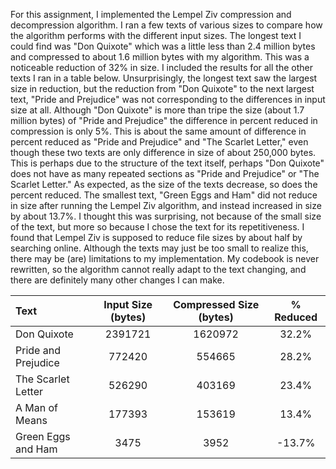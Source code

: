 For this assignment, I implemented the Lempel Ziv compression and decompression algorithm. I ran a few texts of various 
sizes to compare how the algorithm performs with the different input sizes. The longest text I could find was "Don
Quixote" which was a little less than 2.4 million bytes and compressed to about 1.6 million bytes with my algorithm.
This was a noticeable reduction of 32% in size. I included the results for all the other texts I ran in a table
below. Unsurprisingly, the longest text saw the largest size in reduction, but the reduction from "Don Quixote" to the 
next largest text, "Pride and Prejudice" was not corresponding to the differences in input size at all. Although "Don
Quixote" is more than tripe the size (about 1.7 million bytes) of "Pride and Prejudice" the difference in percent 
reduced in compression is only 5%. This is about the same amount of difference in percent reduced as "Pride and 
Prejudice" and "The Scarlet Letter," even though these two texts are only difference in size of about 250,000 bytes.
This is perhaps due to the structure of the text itself, perhaps "Don Quixote" does not have as many repeated sections 
as "Pride and Prejudice" or "The Scarlet Letter." As expected, as the size of the texts decrease, so does the percent
reduced. The smallest text, "Green Eggs and Ham" did not reduce in size after running the Lempel Ziv algorithm, and 
instead increased in size by about 13.7%. I thought this was surprising, not because of the small size of the text, but
more so because I chose the text for its repetitiveness. I found that Lempel Ziv is supposed to reduce file sizes by 
about half by searching online. Although the texts may just be too small to realize this, there may be (are) limitations
to my implementation. My codebook is never rewritten, so the algorithm cannot really adapt to the text changing, and
there are definitely many other changes I can make. 


| Text                | Input Size (bytes) | Compressed Size (bytes) | % Reduced |
|:--------------------|:------------------:|:-----------------------:|:---------:|
| Don Quixote         |      2391721       |         1620972         |   32.2%   |
| Pride and Prejudice |       772420       |         554665          |   28.2%   |
| The Scarlet Letter  |       526290       |         403169          |   23.4%   |
| A Man of Means      |       177393       |         153619          |   13.4%   |
| Green Eggs and Ham  |        3475        |          3952           |  -13.7%   |
